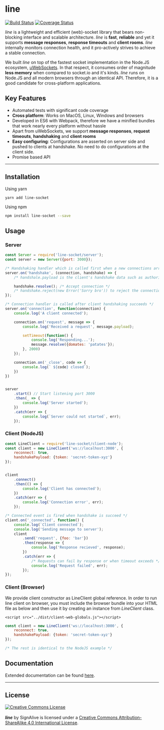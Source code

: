 
line
=====

[![Build Status](https://travis-ci.org/signalive/line.svg?branch=master)](https://travis-ci.org/signalive/line)
[![Coverage Status](https://coveralls.io/repos/github/signalive/line/badge.svg?branch=master)](https://coveralls.io/github/signalive/line?branch=master)

*line* is a lightweight and efficient (web)-socket library that bears non-blocking interface and scalable architecture.  *line* is **fast**, **reliable** and yet it supports **message responses**, **response timeouts** and **client rooms**. *line* internally monitors connection health, and it pro-actively strives to achieve a stable connection.

We built *line* on top of the fastest socket implementation in the Node.JS ecosystem, [uWebSockets](https://github.com/uWebSockets/uWebSockets). In that respect, it consumes order of magnitude **less memory** when compared to socket.io and it's kinds. *line* runs on Node.JS and all modern browsers through an identical API. Therefore, it is a good candidate for cross-platform applications.

Key Features
------------
 - Automated tests with significant code coverage
 - **Cross platform**: Works on MacOS, Linux, Windows and browsers
 - Developed in ES6 with Webpack, therefore we have a minified bundles that work nearly every platform without hassle
 - Apart from uWebSockets, we support **message responses**, **request timeouts**, **handshaking** and **client rooms**
 - **Easy configuring**: Configurations are asserted on server side and pushed to clients at handshake. No need to do configurations at the client side.
 - Promise based API


----------

Installation
--------
Using yarn
```
yarn add line-socket
```
Using npm
```sh
npm install line-socket --save
```


Usage
-------------

### Server
```js
const Server = require('line-socket/server');
const server = new Server({port: 3000});

/* Handshaking handler which is called first when a new connections arrives */
server.on('handshake', (connection, handshake) => {
	/* handshale.payload is the client's handshake data such as authorization token etc... */

    handshake.resolve(); /* Accept connection */
    /* handshake.reject(new Error('Sorry bro')) to reject the connection */
});

/* Connection handler is called after client handshaking succeeds */
server.on('connection', function(connection) {
    console.log('A client connected');

    connection.on('request', message => {
        console.log('Received a request', message.payload);

        setTimeout(function() {
            console.log('Responding...');
            message.resolve({domates: 'patates'});
        }, 2000)
    });

    connection.on('_close', code => {
        console.log(` ${code} closed`);
    })
})


server
    .start() // Start listening port 3000
    .then(_ => {
        console.log('Server started');
    })
    .catch(err => {
        console.log(`Server could not started`, err);
    });
```


### Client (NodeJS)
```js
const LineClient = require('line-socket/client-node');
const client = new LineClient('ws://localhost:3000', {
    reconnect: true,
    handshakePayload: {token: 'secret-token-xyz'}
});


client
    .connect()
    .then(() => {
        console.log('Client has connected');
    })
    .catch(err => {
        console.log('Connection error', err);
    });

/* Connected event is fired when handshake is succeed */
client.on('_connected', function() {
    console.log(`Client connected`);
    console.log('Sending message to server');
    client
        .send('request', {foo: 'bar'})
        .then(response => {
            console.log('Response recieved', response);
        })
        .catch(err => {
	        /* Requests can fail by response or when timeout exceeds */
	        console.log('Request failed', err);
        });
});

```




### Client (Browser)
We provide client constructor as LineClient global reference. In order to run line client on browser, you must include the browser bundle into your HTML file as below and then use it by creating an instance from *LineClient* class.
```
<script src="../dist/client-web-globals.js"></script>
```

```js
const client = new LineClient('ws://localhost:3000', {
    reconnect: true,
    handshakePayload: {token: 'secret-token-xyz'}
});

/* The rest is identical to the NodeJS example */

```


Documentation
---------------

Extended documentation can be found [here](https://signalive.github.io/line).

-----------
License
------------

<a rel="license" href="http://creativecommons.org/licenses/by-sa/4.0/"><img alt="Creative Commons License" style="border-width:0" src="https://i.creativecommons.org/l/by-sa/4.0/88x31.png" /></a><br /><br /><span xmlns:dct="http://purl.org/dc/terms/" property="dct:title">***line***</span> by <span xmlns:cc="http://creativecommons.org/ns#" property="cc:attributionName">SignAlive</span> is licensed under a <a rel="license" href="http://creativecommons.org/licenses/by-sa/4.0/">Creative Commons Attribution-ShareAlike 4.0 International License</a>.